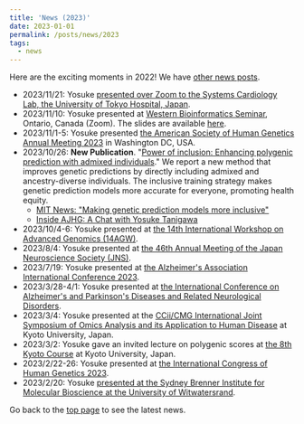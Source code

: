 ```yaml
---
title: 'News (2023)'
date: 2023-01-01
permalink: /posts/news/2023
tags:
  - news
---
```


Here are the exciting moments in 2022! We have [other news posts](/tags/#news).

- 2023/11/21: Yosuke [presented over Zoom to the Systems Cardiology Lab, the University of Tokyo Hospital, Japan](/talks/2023-11-21-Systems-Cardiology-UTokyoHospital).
- 2023/11/10: Yosuke presented at [Western Bioinformatics Seminar](/talks/2023-11-10-Western), Ontario, Canada (Zoom). The slides are available [here](/talks/2023-11-10-Western).
- 2023/11/1-5: Yosuke presented [the American Society of Human Genetics Annual Meeting 2023](https://www.ashg.org/meetings/2023meeting/) in Washington DC, USA.
- 2023/10/26: **New Publication**. "[Power of inclusion: Enhancing polygenic prediction with admixed individuals](/publication/2023-10-26-ipgs)." We report a new method that improves genetic predictions by directly including admixed and ancestry-diverse individuals. The inclusive training strategy makes genetic prediction models more accurate for everyone, promoting health equity.
  - [MIT News: "Making genetic prediction models more inclusive"](https://news.mit.edu/2023/making-genetic-prediction-models-more-inclusive-1026)
  - [Inside AJHG: A Chat with Yosuke Tanigawa](https://www.ashg.org/careers-learning/career-interviews/inside-ajhg-with-yosuke-tanigawa/)
- 2023/10/4-6: Yosuke presented at [the 14th International Workshop on Advanced Genomics (14AGW)](https://www.14agw.jp/).
- 2023/8/4: Yosuke presented at [the 46th Annual Meeting of the Japan Neuroscience Society (JNS)](https://neuroscience2023.jnss.org/).
- 2023/7/19: Yosuke presented at [the Alzheimer's Association International Conference 2023](https://aaic.alz.org/).
- 2023/3/28-4/1: Yosuke presented at [the International Conference on Alzheimer's and Parkinson's Diseases and Related Neurological Disorders](https://adpd.kenes.com/).
- 2023/3/4: Yosuke presented at the [CCii/CMG International Joint Symposium of Omics Analysis and its Application to Human Disease](/talks/2023-03-04-KyotoU) at Kyoto University, Japan.
- 2023/3/2: Yosuke gave an invited lecture on polygenic scores at [the 8th Kyoto Course](https://w3.genome.med.kyoto-u.ac.jp/en/course/) at Kyoto University, Japan.
- 2023/2/22-26: Yosuke presented at [the International Congress of Human Genetics 2023](https://www.ichg2023.com).
- 2023/2/20: Yosuke [presented at the Sydney Brenner Institute for Molecular Bioscience at the University of Witwatersrand](/talks/2023-02-20-UofWitwatersrand).

Go back to the [top page](/) to see the latest news.
